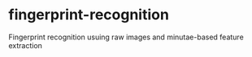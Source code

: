 # fingerprint-recognition
Fingerprint recognition usuing raw images and minutae-based feature extraction
